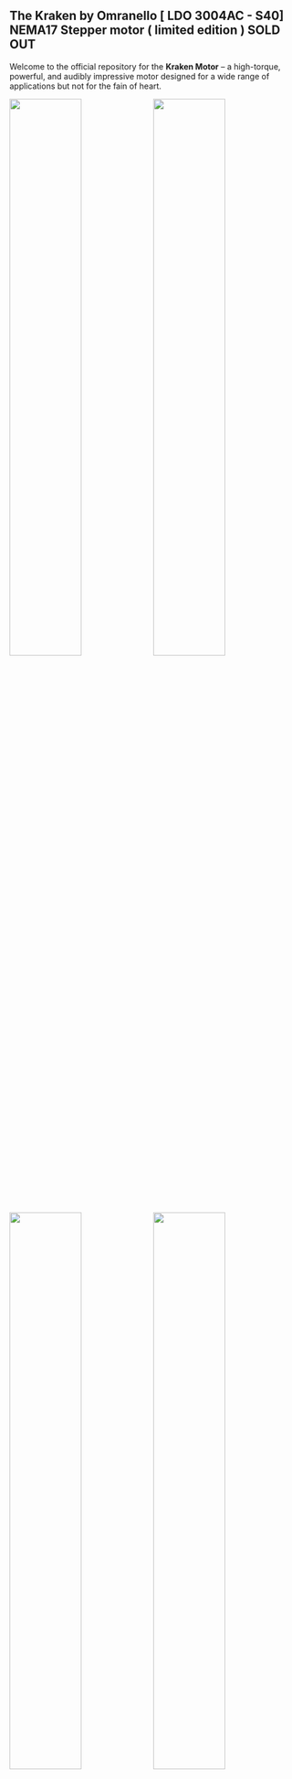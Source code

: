 ## The Kraken by Omranello [ LDO 3004AC - S40] NEMA17 Stepper motor ( limited edition ) **SOLD OUT**

Welcome to the official repository for the **Kraken Motor** – a high-torque, powerful, and audibly impressive motor designed for a wide range of applications but not for the fain of heart.

<img style="width: 50%; height: 50%" width="50%" class="lazy" src="https://github.com/D3vil-Design/Kraken-Stepper/blob/main/Images/kk%2012.png"><img style="width: 50%; height: 50%" width="50%" class="lazy" src="https://github.com/D3vil-Design/Kraken-Stepper/blob/main/Images/kk9.png"> 
<img style="width: 50%; height: 50%" width="50%" class="lazy" src="https://github.com/D3vil-Design/Kraken-Stepper/blob/main/Images/krk%202.png"><img style="width: 50%; height: 50%" width="50%" class="lazy" src="https://github.com/D3vil-Design/Kraken-Stepper/blob/main/Images/kk6.png">

## Whats in the box

- **HardCase**: Protecting the Heavy motor for shipping , and reducing the Carboard waste by providing a reusable box.
- **The Kraken**: a 60mm long NEMA17 with 40mm long [D Cut] shaft , equiped with internal thermistor [PT1000] to mesure the actual motor tempreture.
- **Powge GT2 30T**: A timing gear that utilize the Low-end tourqe sweet spot (you can use whatever match your setup needs).
- **6 wires cable**: That includes the 2 white color thermistor cable [the ends are not crimped, allowing you to use what match your MCU setup]

## The All New Kraken V2 [ LDO 3004AH - S37 ] NEMA17 Stepper motor ( High Tempreture )

This is the Latest Version **Kraken V2** – Very impressive performance to match 20T and 25T Gearing, Runs very cool , and loves to be pushed hard with Higher voltage and Amps.
![Kraken V2 box1](https://github.com/user-attachments/assets/a7f2accb-362c-469b-be02-4f2efcbadbb3) ![Kraken V2 back](https://github.com/user-attachments/assets/8899ec9a-b1a1-4567-a91b-8dd83126f725) ![Kraken V2 side](https://github.com/user-attachments/assets/e68df6c7-3a96-4e12-8919-861d89274091) ![Kraken V2 base](https://github.com/user-attachments/assets/2eb82d75-1c92-4b07-a60b-f90300c84651)



<img style="width: 50%; height: 50%" width="50%" class="lazy" src="https://github.com/user-attachments/assets/a7f2accb-362c-469b-be02-4f2efcbadbb3"><img style="width: 50%; height: 50%" width="50%" class="lazy" src="https://github.com/D3vil-Design/Kraken-Stepper/blob/main/Images/Kraken%V2%back.png"> 
<img style="width: 50%; height: 50%" width="50%" class="lazy" src="https://github.com/D3vil-Design/Kraken-Stepper/blob/main/Images/Kraken%V2%base.png"><img style="width: 50%; height: 50%" width="50%" class="lazy" src="https://github.com/D3vil-Design/Kraken-Stepper/blob/main/Images/Kraken%V2%side.png">

## Features

- **Voltage Range**: Operates efficiently from 24V to 60V.
- **Voltage AMP**: Can go up to 3 AMP
- **High Torque**: Exceptional Power to handle heavy loads. Very high [low-end] torque >> Check the Datasheet and torque curve <<
- **Low Vibration**: Showed way lower vibration incompareson to other motors
- **Heat**: It runs way cooler than V1 kraken , and could run without cooling.

  <img style="width: 50%; height: 50%" width="50%" class="lazy" src="https://github.com/D3vil-Design/Kraken-Stepper/blob/main/Images/Kraken%v2%curve.png"><img style="width: 50%; height: 50%" width="50%" class="lazy" src="https://github.com/D3vil-Design/Kraken-Stepper/blob/main/Images/Kraken%V2%Datasheet.png"> 

## Where to buy : Offical stores

 **NOTE:if you are buying more than 2 motors from Aliexpress >> SPLIT THE ORDER TO 2 ORDERS TO REDUCE SHIPPING BY NEARLY 50%**
- **Worldwide** : [D3vil Design store - Aliexpress](https://www.aliexpress.com/item/1005007149088740.html)
- **Europe** : [Meltbro.com](https://meltbro.de/Superpower-Super-power-Kraken-Nema-17-Schrittmotor-0-9---D3vil-Design-X-LDO-60V-faehig-LDO-42sth60-3004MAC-S40--fuer-Creality-K1-K1C-K1-Max-Voron-VzBot-1001001420.html)
- **USA**: [PeeDee3d.com](https://peedee3d.com/products/kraken-by-omranello-1-8-ldo-42sth60-3004ah)
- **Australia**: [Raven3dtech.com.au](https://raven3dtech.com.au/product/kraken-motors-high-torque-stepper-motors-by-devil-design)

## Check our channel for support [Kraken channel](https://discord.com/channels/1154500511777693819/1246930108032225280)

For Collaboration and distribution kindly email  Omranello@gmail.com / Omran@3difinity.com

Special Thanks to all those help in testing and supporting this project 
The team @ D3vil design and the pioneers who purchased the motor and took this opportunity to help refine thise product for the market and the community...
THANK YOU!!

Austin Lee (Budz) V1 and V2 Special thanks for the intensive testing for the New Kraken V2 

Derrick Darrell - V1

Shima - V1

Bryan smith (Zarboz) - V1

Daniel Raine from Ferrari Italy - V1

Philip from Meltbro - V1 and V2 

Steven from CRYD Team Germany - V1




